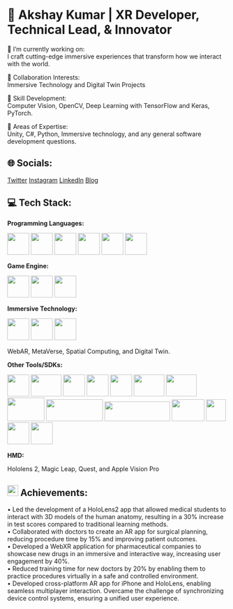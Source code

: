 # 💫   Akshay Kumar | XR Developer, Technical Lead, & Innovator 

🔭 I’m currently working on: &nbsp;  
	I craft cutting-edge immersive experiences that transform how we interact with the world.	

👯 Collaboration Interests: &nbsp;  
Immersive Technology and Digital Twin Projects

🌱 Skill Development: &nbsp;  
Computer Vision, OpenCV, Deep Learning with TensorFlow and Keras, PyTorch. &nbsp;  

💬 Areas of Expertise: &nbsp;  
Unity, C#, Python, Immersive technology, and any general software development questions.

🌐 **Socials:**
---
[Twitter](https://twitter.com/techieAKR) [Instagram](https://www.instagram.com/techieakr/) [LinkedIn](https://www.linkedin.com/in/akshay-kumar-august03/) [Blog](https://medium.com/@techieAKR)

💻 Tech Stack:
---
**Programming Languages:** 

<img src="https://cdn.jsdelivr.net/gh/devicons/devicon@latest/icons/csharp/csharp-original.svg" width='50' height='50' /> <img src="https://cdn.jsdelivr.net/gh/devicons/devicon@latest/icons/cplusplus/cplusplus-original.svg"  width='50' height='50' /> <img src="https://cdn.jsdelivr.net/gh/devicons/devicon@latest/icons/python/python-original.svg"  width='50' height='50' /> <img src="https://cdn.jsdelivr.net/gh/devicons/devicon@latest/icons/qt/qt-original.svg" width='50' height='50' /> <img src="https://cdn.jsdelivr.net/gh/devicons/devicon@latest/icons/java/java-original.svg"  width='50' height='50' />  <img src="https://cdn.jsdelivr.net/gh/devicons/devicon@latest/icons/dotnetcore/dotnetcore-original.svg" width='50' height='50' /> &nbsp;  

**Game Engine:** 

<img src="https://cdn.jsdelivr.net/gh/devicons/devicon@latest/icons/unity/unity-original.svg"  width='50' height='50' /> <img src="https://ue-cdn.artstation.com/imgproxy/dUWTYhYaq2OhG2CVlmcCTNB9r2xOtXiRWD9-0WnpOc8/filename:launch-topic-image.png/resizing_type:fill/width:640/height:640/aHR0cHM6Ly9kMWl2N2RiNDR5aGd4bi5jbG91ZGZyb250Lm5ldC9kb2N1bWVudGF0aW9uL2ltYWdlcy85YjZlMTczMC1kZjk2LTRiYjItOTQzZS0xZDc2NjdmNjE1ZGUvbGF1bmNoLXRvcGljLWltYWdlLnBuZw" width='50' height='50' /> <img src="https://blog.playcanvas.com/assets/media/playcanvas-logo.png" width='50' height='50' /> &nbsp;

**Immersive Technology:**

<img src="https://encrypted-tbn0.gstatic.com/images?q=tbn:ANd9GcSEA3XV6K2jw36afzSKFhgFaZ5Fa6S0JsqSQeJcRjLvMev1gPZb3AlqU30BYCMi7WiQ6HU&usqp=CAU" width="50" height="50" /> <img src="https://cdn-icons-png.flaticon.com/128/10645/10645127.png" width="50" height="50" > <img src="https://img.icons8.com/?size=80&id=DxQMFpJEaJO2&format=png" width="50" height="50" >

WebAR, MetaVerse, Spatial Computing, and Digital Twin. &nbsp;  

**Other Tools/SDKs:**

<img src="https://www.svgrepo.com/show/475654/github-color.svg" width="50" height="50"> <img src="https://cdn.jsdelivr.net/gh/devicons/devicon@latest/icons/jenkins/jenkins-original.svg" width="70" height="50" />
<img src="https://ue-cdn.artstation.com/imgproxy/zqvQnTaKpgJUonFlZg-ZMM9ROJac-UNee9Mi0jd_Teo/filename:index.jpg/resizing_type:fill/width:640/height:640/aHR0cHM6Ly9kMWl2N2RiNDR5aGd4bi5jbG91ZGZyb250Lm5ldC9pbWFnZXMvY2FjZGNjMTctY2JjMy00M2VmLWJkMjktZDdmZWI4YmY0NTc5L2luZGV4LmpwZw" width="50" height="50">
<img src="https://plugins.jetbrains.com/files/69/503276/icon/pluginIcon.svg" width="50" height="50">
<img src="https://asset.brandfetch.io/idgfcHhU31/iduZWg1koN.svg?updated=1668047656352" width="50" height="50">
<img src="https://static.wikia.nocookie.net/google/images/b/bc/Arcore-logo.png/revision/latest?cb=20190204192627" width="70" height="50">
<img src="https://camo.githubusercontent.com/781bb94cd79bd10ae7f30e643782a68fc7a381d90fb65a3654b734cd73919e19/68747470733a2f2f6c68342e676f6f676c6575736572636f6e74656e742e636f6d2f496c516e7135735475674444563766465f7250353877423674594144715461745a33624a544f587938662d4b3552646f55544d30477a536a587242363347504e4643667a4f584d433675504c4947622d5561394979717341706e315f6730383055534c7478797a435a2d2d2d4f48376f4169307739574c725066773862654c71576761326f44544f" width="70" height="50">
<img src="https://banner2.cleanpng.com/20180704/eo/kisspng-vuforia-augmented-reality-sdk-ptc-business-frontend-5b3c9a1c2e5d69.5764576715306982681899.jpg" width="85" height="54">
<img src="https://techcommunity.microsoft.com/t5/image/serverpage/image-id/284764i9E4B3B818E217F72/image-dimensions/874x307?v=v2" width="130" height="50">
<img src="https://upload.wikimedia.org/wikipedia/commons/thumb/e/ee/Microsoft_Hololens_2.svg/2500px-Microsoft_Hololens_2.svg.png" width="150" height="45">
<img src="https://www.pcworld.com/wp-content/uploads/2023/04/meta-facebook-headset.jpg?quality=50&strip=all" width="75" height="50">
<img src="https://cdn.jsdelivr.net/gh/devicons/devicon@latest/icons/jira/jira-original-wordmark.svg" width="45" height="50"/>
<img src="https://cdn.jsdelivr.net/gh/devicons/devicon@latest/icons/confluence/confluence-original-wordmark.svg"  width="50" height="50"/>
<img src="https://cdn.jsdelivr.net/gh/devicons/devicon@latest/icons/xcode/xcode-original.svg" width="50" height="50" />
          
          
          

**HMD:** 

Hololens 2, Magic Leap, Quest, and Apple Vision Pro &nbsp;  

<img src="https://github.com/techieAKR/techieAKR/assets/13736210/7dde480e-b285-43b3-a9e1-c40e4f00ad50" width="25" height="25"> Achievements:
---
• Led the development of a HoloLens2 app that allowed medical students to interact with 3D models of the human anatomy, resulting in a 30% increase in test scores compared to traditional learning methods. &nbsp;  
• Collaborated with doctors to create an AR app for surgical planning, reducing procedure time by 15% and improving patient outcomes. &nbsp;  
• Developed a WebXR application for pharmaceutical companies to showcase new drugs in an immersive and interactive way, increasing user engagement by 40%. &nbsp;  
• Reduced training time for new doctors by 20% by enabling them to practice procedures virtually in a safe and controlled environment. &nbsp;  
• Developed cross-platform AR app for iPhone and HoloLens, enabling seamless multiplayer interaction. Overcame the challenge of synchronizing device control systems, ensuring a unified user experience.&nbsp;  

          
